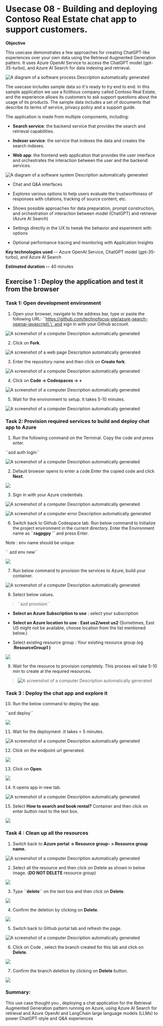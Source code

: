 # Usecase 08 - Building and deploying Contoso Real Estate chat app to support customers.

**Objective**

This usecase demonstrates a few approaches for creating ChatGPT-like
experiences over your own data using the Retrieval Augmented Generation
pattern. It uses Azure OpenAI Service to access the ChatGPT model
(gpt-35-turbo), and Azure AI Search for data indexing and retrieval.

![A diagram of a software process Description automatically
generated](./media/image1.jpeg)

The usecase includes sample data so it's ready to try end to end. In
this sample application we use a fictitious company called Contoso Real
Estate, and the experience allows its customers to ask support questions
about the usage of its products. The sample data includes a set of
documents that describe its terms of service, privacy policy and a
support guide.

The application is made from multiple components, including:

- **Search service**: the backend service that provides the search and
  retrieval capabilities.

- **Indexer service**: the service that indexes the data and creates the
  search indexes.

- **Web app**: the frontend web application that provides the user
  interface and orchestrates the interaction between the user and the
  backend services.

![A diagram of a software system Description automatically
generated](./media/image2.jpeg)

- Chat and Q&A interfaces

- Explores various options to help users evaluate the trustworthiness of
  responses with citations, tracking of source content, etc.

- Shows possible approaches for data preparation, prompt construction,
  and orchestration of interaction between model (ChatGPT) and retriever
  (Azure AI Search)

- Settings directly in the UX to tweak the behavior and experiment with
  options

- Optional performance tracing and monitoring with Application Insights

**Key technologies used** -- Azure OpenAI Service, ChatGPT model
(gpt-35-turbo), and Azure AI Search

**Estimated duration --** 40 minutes

## Exercise 1 : Deploy the application and test it from the browser

### Task 1: Open development environment

1.  Open your browser, navigate to the address bar, type or paste the
    following
    URL: \`\`https://github.com/technofocus-pte/azure-search-openai-javascript\`\` and
    sign in with your Github account.

![A screenshot of a computer Description automatically
generated](./media/image3.jpeg)

2.  Click on **Fork**.

![A screenshot of a web page Description automatically
generated](./media/image4.jpeg)

3.  Enter the repository name and then click on **Create fork**.

![A screenshot of a computer Description automatically
generated](./media/image5.jpeg)

4.  Click on **Code -\> Codespaces -\> +**

![A screenshot of a computer Description automatically
generated](./media/image6.jpeg)

5.  Wait for the environment to setup. It takes 5-10 minutes.

![A screenshot of a computer Description automatically
generated](./media/image7.jpeg)

### Task 2: Provision required services to build and deploy chat app to Azure

1.  Run the following command on the Terminal. Copy the code and press
    enter.

\`\`azd auth login\`\`

![A screenshot of a computer Description automatically
generated](./media/image8.png)

2.  Default browser opens to enter a code.Enter the copied code and
    click **Next**.

![](./media/image9.png)

3.  Sign in with your Azure credentials.

![A screenshot of a computer Description automatically
generated](./media/image10.png)

![A screenshot of a computer error Description automatically
generated](./media/image11.png)

6.  Switch back to Github Codespace tab. Run below command to Initialize
    the project environment in the current directory. Enter the
    Environment name as \`\`**ragpgpy \`\`** and press Enter.

Note : env name should be unique

\`\` azd env new\`\`

![](./media/image12.png)

7.  Run below command to provision the services to Azure, build your
    container.

![A screenshot of a computer Description automatically
generated](./media/image13.png)

8.  Select below values.

> \`\`azd provision\`\`

- **Select an Azure Subscription to use** : select your subscription

- **Select an Azure location to use** : **East us2/west us2**
  (Sometimes, East US might not be available, choose location from the
  list mentioned below.)

- Select existing resource group : Your existing resource group (eg
  :**ResourceGroup1 )**

![](./media/image14.png)

9.  Wait for the resource to provision completely. This process wil take
    5-10 min to create al the required resources.

> ![A screenshot of a computer Description automatically
> generated](./media/image15.png)

### Task 3 : Deploy the chat app and explore it

10. Run the below command to deploy the app.

\`\`azd deploy\`\`

![](./media/image16.png)

11. Wait for the deployment .It takes \< 5 minutes.

![A screenshot of a computer Description automatically
generated](./media/image17.png)

12. Click on the endpoint url generated.

![](./media/image18.png)

13. Click on **Open**.

![](./media/image19.png)

14. It opens app in new tab.

![A screenshot of a computer Description automatically
generated](./media/image20.png)

15. Select **How to search and book rental?** Container and then click
    on enter button next to the text box.

![](./media/image21.png)

### Task 4 : Clean up all the resources

1.  Switch back to **Azure portal -\> Resource group- \> Resource group
    name.**

![A screenshot of a computer Description automatically
generated](./media/image22.png)

2.  Select all the resource and then click on Delete as shown in below
    image. (**DO NOT DELETE** resource group)

![](./media/image23.png)

3.  Type \`\`**delete**\`\` on the text box and then click on
    **Delete**.

![](./media/image24.png)

4.  Confirm the deletion by clicking on **Delete**.

![](./media/image25.png)

5.  Switch back to Github portal tab and refresh the page.

![A screenshot of a computer Description automatically
generated](./media/image26.png)

6.  Click on Code , select the branch created for this lab and click on
    **Delete**.

![](./media/image27.png)

7.  Confirm the branch deletion by clicking on **Delete** button.

![](./media/image28.png)

### Summary:

This use case thought you , deploying a chat application for the
Retrieval Augmented Generation pattern running on Azure, using Azure AI
Search for retrieval and Azure OpenAI and LangChain large language
models (LLMs) to power ChatGPT-style and Q&A experiences
